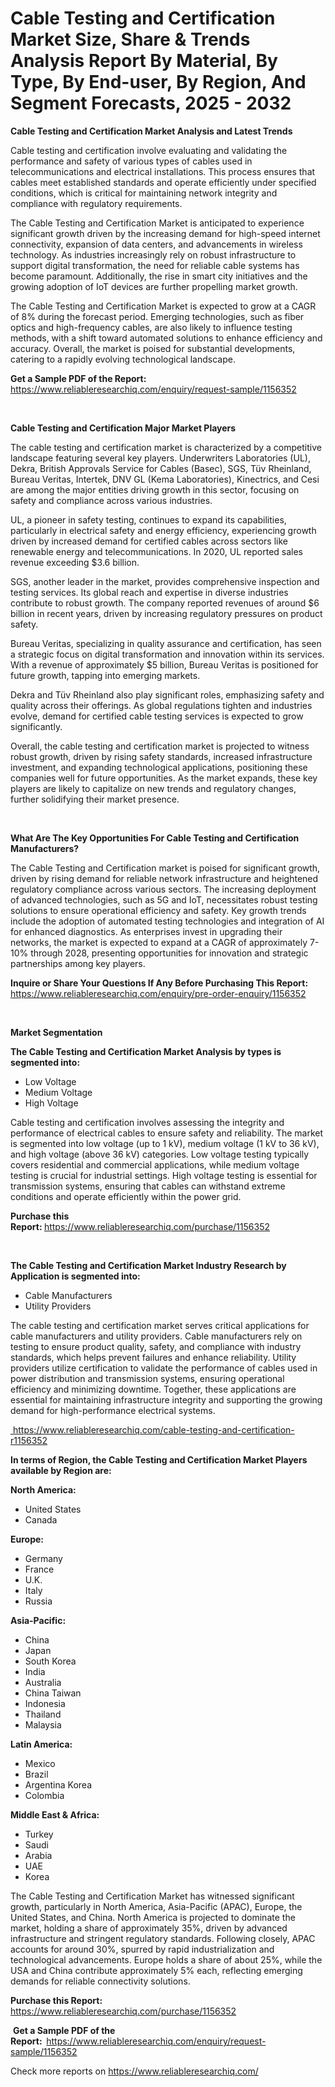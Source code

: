 <p><h1>Cable Testing and Certification Market Size, Share & Trends Analysis Report By Material, By Type, By End-user, By Region, And Segment Forecasts, 2025 - 2032</h1></p><p><strong>Cable Testing and Certification Market Analysis and Latest Trends</strong></p>
<p><p>Cable testing and certification involve evaluating and validating the performance and safety of various types of cables used in telecommunications and electrical installations. This process ensures that cables meet established standards and operate efficiently under specified conditions, which is critical for maintaining network integrity and compliance with regulatory requirements.</p><p>The Cable Testing and Certification Market is anticipated to experience significant growth driven by the increasing demand for high-speed internet connectivity, expansion of data centers, and advancements in wireless technology. As industries increasingly rely on robust infrastructure to support digital transformation, the need for reliable cable systems has become paramount. Additionally, the rise in smart city initiatives and the growing adoption of IoT devices are further propelling market growth. </p><p>The Cable Testing and Certification Market is expected to grow at a CAGR of 8% during the forecast period. Emerging technologies, such as fiber optics and high-frequency cables, are also likely to influence testing methods, with a shift toward automated solutions to enhance efficiency and accuracy. Overall, the market is poised for substantial developments, catering to a rapidly evolving technological landscape.</p></p>
<p><strong>Get a Sample PDF of the Report:&nbsp;</strong> <a href="https://www.reliableresearchiq.com/enquiry/request-sample/1156352?utm_campaign=2797&utm_medium=2&utm_source=Github&utm_content=ia&utm_term=10032025&utm_id=cable-testing-and-certification">https://www.reliableresearchiq.com/enquiry/request-sample/1156352</a></p>
<p>&nbsp;</p>
<p><strong>Cable Testing and Certification Major Market Players</strong></p>
<p><p>The cable testing and certification market is characterized by a competitive landscape featuring several key players. Underwriters Laboratories (UL), Dekra, British Approvals Service for Cables (Basec), SGS, Tüv Rheinland, Bureau Veritas, Intertek, DNV GL (Kema Laboratories), Kinectrics, and Cesi are among the major entities driving growth in this sector, focusing on safety and compliance across various industries.</p><p>UL, a pioneer in safety testing, continues to expand its capabilities, particularly in electrical safety and energy efficiency, experiencing growth driven by increased demand for certified cables across sectors like renewable energy and telecommunications. In 2020, UL reported sales revenue exceeding $3.6 billion.</p><p>SGS, another leader in the market, provides comprehensive inspection and testing services. Its global reach and expertise in diverse industries contribute to robust growth. The company reported revenues of around $6 billion in recent years, driven by increasing regulatory pressures on product safety.</p><p>Bureau Veritas, specializing in quality assurance and certification, has seen a strategic focus on digital transformation and innovation within its services. With a revenue of approximately $5 billion, Bureau Veritas is positioned for future growth, tapping into emerging markets.</p><p>Dekra and Tüv Rheinland also play significant roles, emphasizing safety and quality across their offerings. As global regulations tighten and industries evolve, demand for certified cable testing services is expected to grow significantly.</p><p>Overall, the cable testing and certification market is projected to witness robust growth, driven by rising safety standards, increased infrastructure investment, and expanding technological applications, positioning these companies well for future opportunities. As the market expands, these key players are likely to capitalize on new trends and regulatory changes, further solidifying their market presence.</p></p>
<p>&nbsp;</p>
<p><strong>What Are The Key Opportunities For Cable Testing and Certification Manufacturers?</strong></p>
<p><p>The Cable Testing and Certification market is poised for significant growth, driven by rising demand for reliable network infrastructure and heightened regulatory compliance across various sectors. The increasing deployment of advanced technologies, such as 5G and IoT, necessitates robust testing solutions to ensure operational efficiency and safety. Key growth trends include the adoption of automated testing technologies and integration of AI for enhanced diagnostics. As enterprises invest in upgrading their networks, the market is expected to expand at a CAGR of approximately 7-10% through 2028, presenting opportunities for innovation and strategic partnerships among key players.</p></p>
<p><strong>Inquire or Share Your Questions If Any Before Purchasing This Report:</strong> <a href="https://www.reliableresearchiq.com/enquiry/pre-order-enquiry/1156352?utm_campaign=2797&utm_medium=2&utm_source=Github&utm_content=ia&utm_term=10032025&utm_id=cable-testing-and-certification">https://www.reliableresearchiq.com/enquiry/pre-order-enquiry/1156352</a></p>
<p>&nbsp;</p>
<p><strong>Market Segmentation</strong></p>
<p><strong>The Cable Testing and Certification Market Analysis by types is segmented into:</strong></p>
<p><ul><li>Low Voltage</li><li>Medium Voltage</li><li>High Voltage</li></ul></p>
<p><p>Cable testing and certification involves assessing the integrity and performance of electrical cables to ensure safety and reliability. The market is segmented into low voltage (up to 1 kV), medium voltage (1 kV to 36 kV), and high voltage (above 36 kV) categories. Low voltage testing typically covers residential and commercial applications, while medium voltage testing is crucial for industrial settings. High voltage testing is essential for transmission systems, ensuring that cables can withstand extreme conditions and operate efficiently within the power grid.</p></p>
<p><strong>Purchase this Report:&nbsp;</strong><a href="https://www.reliableresearchiq.com/purchase/1156352?utm_campaign=2797&utm_medium=2&utm_source=Github&utm_content=ia&utm_term=10032025&utm_id=cable-testing-and-certification">https://www.reliableresearchiq.com/purchase/1156352</a></p>
<p>&nbsp;</p>
<p><strong>The Cable Testing and Certification Market Industry Research by Application is segmented into:</strong></p>
<p><ul><li>Cable Manufacturers</li><li>Utility Providers</li></ul></p>
<p><p>The cable testing and certification market serves critical applications for cable manufacturers and utility providers. Cable manufacturers rely on testing to ensure product quality, safety, and compliance with industry standards, which helps prevent failures and enhance reliability. Utility providers utilize certification to validate the performance of cables used in power distribution and transmission systems, ensuring operational efficiency and minimizing downtime. Together, these applications are essential for maintaining infrastructure integrity and supporting the growing demand for high-performance electrical systems.</p></p>
<p><a href="https://www.reliableresearchiq.com/cable-testing-and-certification-r1156352?utm_campaign=2797&utm_medium=2&utm_source=Github&utm_content=ia&utm_term=10032025&utm_id=cable-testing-and-certification">&nbsp;https://www.reliableresearchiq.com/cable-testing-and-certification-r1156352</a></p>
<p><strong>In terms of Region, the Cable Testing and Certification Market Players available by Region are:</strong></p>
<p>
    <p> <strong> North America: </strong>
        <ul>
            <li>United States</li>
            <li>Canada</li>
        </ul>
        </p> 
    <p> <strong> Europe: </strong>
        <ul>
            <li>Germany</li>
            <li>France</li>
            <li>U.K.</li>
            <li>Italy</li>
            <li>Russia</li>
        </ul>
        </p> 
    <p> <strong> Asia-Pacific: </strong>
        <ul>
            <li>China</li>
            <li>Japan</li>
            <li>South Korea</li>
            <li>India</li>
            <li>Australia</li>
            <li>China Taiwan</li>
            <li>Indonesia</li>
            <li>Thailand</li>
            <li>Malaysia</li>
        </ul>
        </p> 
    <p> <strong> Latin America: </strong>
        <ul>
            <li>Mexico</li>
            <li>Brazil</li>
            <li>Argentina Korea</li>
            <li>Colombia</li>
        </ul>
        </p> 
    <p> <strong> Middle East & Africa: </strong>
        <ul>
            <li>Turkey</li>
            <li>Saudi</li>
            <li>Arabia</li>
            <li>UAE</li>
            <li>Korea</li>
        </ul>
    </p>
    </p>
<p><p>The Cable Testing and Certification Market has witnessed significant growth, particularly in North America, Asia-Pacific (APAC), Europe, the United States, and China. North America is projected to dominate the market, holding a share of approximately 35%, driven by advanced infrastructure and stringent regulatory standards. Following closely, APAC accounts for around 30%, spurred by rapid industrialization and technological advancements. Europe holds a share of about 25%, while the USA and China contribute approximately 5% each, reflecting emerging demands for reliable connectivity solutions.</p></p>
<p><strong>Purchase this Report: </strong><a href="https://www.reliableresearchiq.com/purchase/1156352?utm_campaign=2797&utm_medium=2&utm_source=Github&utm_content=ia&utm_term=10032025&utm_id=cable-testing-and-certification">https://www.reliableresearchiq.com/purchase/1156352</a></p>
<p>&nbsp;<strong>Get a Sample PDF of the Report:&nbsp;&nbsp;</strong><a href="https://www.reliableresearchiq.com/enquiry/request-sample/1156352?utm_campaign=2797&utm_medium=2&utm_source=Github&utm_content=ia&utm_term=10032025&utm_id=cable-testing-and-certification">https://www.reliableresearchiq.com/enquiry/request-sample/1156352</a></p>
<p><strong></strong></p>
<p>Check more reports on <a href="https://www.reliableresearchiq.com/?utm_campaign=2797&utm_medium=2&utm_source=Github&utm_content=ia&utm_term=10032025&utm_id=cable-testing-and-certification">https://www.reliableresearchiq.com/</a></p>